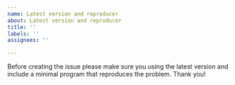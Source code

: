 ```yaml
---
name: Latest version and reproducer
about: Latest version and reproducer
title: ''
labels: ''
assignees: ''

---
```


Before creating the issue please make sure you using the latest version and include a minimal program that reproduces the problem. Thank you!
